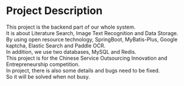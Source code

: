 # Project Description  
This project is the backend part of our whole system.  
It is about Literature Search, Image Text Recognition and Data Storage.  
By using open resource technology, SpringBoot, MyBatis-Plus, Google kaptcha, Elastic Search and Paddle OCR.  
In addition, we use two databases, MySQL and Redis.  
This project is for the Chinese Service Outsourcing Innovation and Entrepreneurship competition.  
In project, there is also some details and bugs need to be fixed.   
So it will be solved when not busy.


